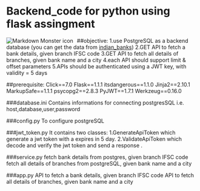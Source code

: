 # Backend_code for python using flask assingment

<img src="https://www.fylehq.com/assets/images/logos/fylelogo.svg"
     alt="Markdown Monster icon"
     style="float: left; margin-right: 10px;" />

##objective:
1.use PostgreSQL as a backend database (you can get the data from [indian_banks](https://github.com/snarayanank2/indian_banks))
2.GET API to fetch a bank details, given branch IFSC code
3.GET API to fetch all details of branches, given bank name and a city 
4.each API should support limit & offset parameters
5.APIs should be authenticated using a JWT key, with validity = 5 days

##prerequisite:
Click==7.0
Flask==1.1.1
itsdangerous==1.1.0
Jinja2==2.10.1
MarkupSafe==1.1.1
psycopg2==2.8.3
PyJWT==1.7.1
Werkzeug==0.16.0

###database.ini 
Contains informations for connecting postgresSQL i.e. host,database,user,password

###config.py 
To configure postgreSQL

###jwt_token.py
It contains two classes:
1.GenerateApiToken which generate a jwt token with a expires in 5 day.
2.ValidateApiToken which decode and verify the jwt token and send a response .

###service.py
fetch bank details from postgres, given branch IFSC code 
fetch all details of branches from postgreSQL, given bank name and a city

###app.py
API to fetch a bank details, given branch IFSC code
API to fetch all details of branches, given bank name and a city 




